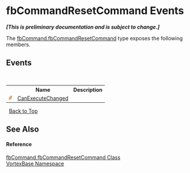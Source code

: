 # fbCommandResetCommand Events
 _**\[This is preliminary documentation and is subject to change.\]**_

The <a href="T_VortexBase_fbCommand_fbCommandResetCommand.md">fbCommand.fbCommandResetCommand</a> type exposes the following members.


## Events
&nbsp;<table><tr><th></th><th>Name</th><th>Description</th></tr><tr><td>![Public event](media/pubevent.gif "Public event")</td><td><a href="E_VortexBase_fbCommand_fbCommandResetCommand_CanExecuteChanged.md">CanExecuteChanged</a></td><td /></tr></table>&nbsp;
<a href="#fbcommandresetcommand-events">Back to Top</a>

## See Also


#### Reference
<a href="T_VortexBase_fbCommand_fbCommandResetCommand.md">fbCommand.fbCommandResetCommand Class</a><br /><a href="N_VortexBase.md">VortexBase Namespace</a><br />